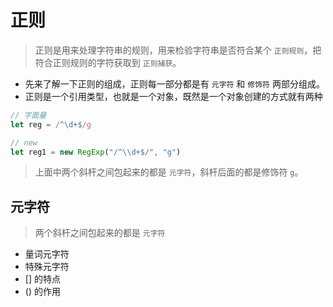 # 正则
> 正则是用来处理字符串的规则，用来检验字符串是否符合某个 `正则规则`，把符合正则规则的字符获取到 `正则捕获`。
* 先来了解一下正则的组成，正则每一部分都是有 `元字符` 和 `修饰符` 两部分组成。
* 正则是一个引用类型，也就是一个对象，既然是一个对象创建的方式就有两种
``` js
// 字面量
let reg = /^\d+$/g

// new
let reg1 = new RegExp("/^\\d+$/", "g")
```
> 上面中两个斜杆之间包起来的都是 `元字符`，斜杆后面的都是修饰符 `g`。

## 元字符
> 两个斜杆之间包起来的都是 `元字符`
* 量词元字符
* 特殊元字符
* [] 的特点
* () 的作用
